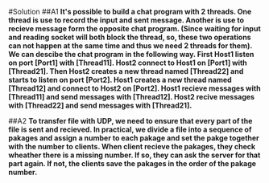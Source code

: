 #Solution
##A1
**It's possible to build a chat program with 2 threads. One thread is use to record the input and sent message. Another is use to recieve message form the opposite chat program. (Since waiting for input and reading socket will both block the thread, so, these two operations can not happen at the same time and thus we need 2 threads for them).  
We can descibe the chat program in the following way. First Host1 listen on port [Port1] with [Thread11]. Host2 connect to Host1 on [Port1] with [Thread21]. Then Host2 creates a new thread named [Thread22] and starts to listen on port [Port2]. Host1 creates a new thread named [Thread12] and connect to Host2 on [Port2]. Host1 recieve messages with [Thread11] and send messages with [Thread12]. Host2 recive messages with [Thread22] and send  messages with [Thread21].**

##A2
**To transfer file with UDP, we need to ensure that every part of the file is sent and recieved. In practical, we divide a file into a sequence of pakages and assign a number to each pakage and set the pakge together with the number to clients. When client recieve the pakages, they check wheather there is a missing number. If so, they can ask the server for that part again. If not, the clients save the pakages in the order of the pakage number.**